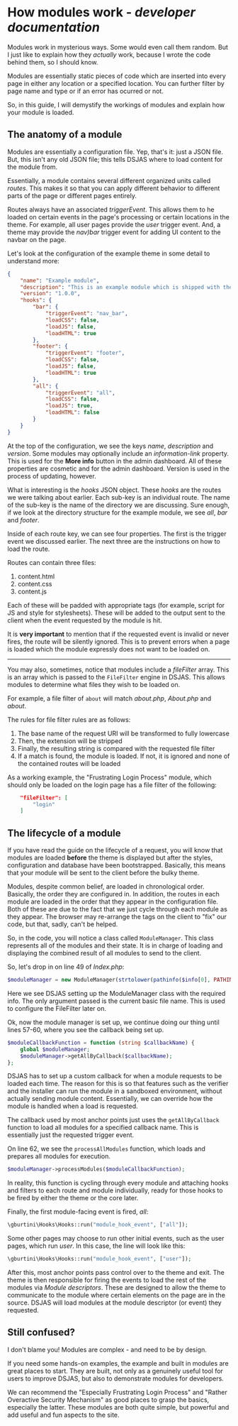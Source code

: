# How modules work - *developer documentation*

Modules work in mysterious ways. Some would even call them random. But I just like to explain how they *actually* work, because I wrote the code behind them, so I should know.

Modules are essentially static pieces of code which are inserted into every page in either any location or a specified location. You can further filter by page name and type or if an error has ocurred or not.

So, in this guide, I will demystify the workings of modules and explain how your module is loaded.

## The anatomy of a module

Modules are essentially a configuration file. Yep, that's it: just a JSON file. But, this isn't any old JSON file; this tells DSJAS where to load content for the module from.

Essentially, a module contains several different organized units called *routes*. This makes it so that you can apply different behavior to different parts of the page or different pages entirely.

Routes always have an associated *triggerEvent*. This allows them to he loaded on certain events in the page's processing or certain locations in the theme. For example, all user pages provide the *user* trigger event. And, a theme may provide the *nav)bar* trigger event for adding UI content to the navbar on the page.

Let's look at the configuration of the example theme in some detail to understand more:

```json
{
    "name": "Example module",
    "description": "This is an example module which is shipped with the development version of DSJAS. It adds a label to any menubar and footer exposed by the theme",
    "version": "1.0.0",
    "hooks": {
        "bar": {
            "triggerEvent": "nav_bar",
            "loadCSS": false,
            "loadJS": false,
            "loadHTML": true
        },
        "footer": {
            "triggerEvent": "footer",
            "loadCSS": false,
            "loadJS": false,
            "loadHTML": true
        },
        "all": {
            "triggerEvent": "all",
            "loadCSS": false,
            "loadJS": true,
            "loadHTML": false
        }
    }
}
```

At the top of the configuration, we see the keys *name*, *description* and *version*. Some modules may optionally include an *information-link* property. This is used for the **More info** button in the admin dashboard. All of these properties are cosmetic and for the admin dashboard. Version is used in the process of updating, however.

What is interesting is the *hooks* JSON object. These *hooks* are the routes we were talking about earlier. Each sub-key is an individual route. The name of the sub-key is the name of the directory we are discussing. Sure enough, if we look at the directory structure for the example module, we see *all*, *bar* and *footer*.

Inside of each route key, we can see four properties. The first is the trigger event we discussed earlier. The next three are the instructions on how to load the route.

Routes can contain three files:

1. content.html
1. content.css
1. content.js

Each of these will be padded with appropriate tags (for example, script for JS and style for stylesheets). These will be added to the output sent to the client when the event requested by the module is hit.

It is **very important** to mention that if the requested event is invalid or never fires, the route will be silently ignored. This is to prevent errors when a page is loaded which the module expressly does not want to be loaded on.

---

You may also, sometimes, notice that modules include a *fileFilter* array. This is an array which is passed to the ```FileFilter``` engine in DSJAS. This allows modules to determine what files they wish to be loaded on.

For example, a file filter of ```about``` will match *about.php*, *About.php* and *about*.

The rules for file filter rules are as follows:

1. The base name of the request URI will be transformed to fully lowercase
1. Then, the extension will be stripped
1. Finally, the resulting string is compared with the requested file filter
1. If a match is found, the module is loaded. If not, it is ignored and none of the contained routes will be loaded

As a working example, the "Frustrating Login Process" module, which should only be loaded on the login page has a file filter of the following:

```json
    "fileFilter": [
        "login"
    ]
```

## The lifecycle of a module

If you have read the guide on the lifecycle of a request, you will know that modules are loaded **before** the theme is displayed but after the styles, configuration and database have been bootstrapped. Basically, this means that your module will be sent to the client before the bulky theme.

Modules, despite common belief, are loaded in chronological order. Basically, the order they are configured in. In addition, the routes in each module are loaded in the order that they appear in the configuration file. Both of these are due to the fact that we just cycle through each module as they appear. The browser may re-arrange the tags on the client to "fix" our code, but that, sadly, can't be helped.

So, in the code, you will notice a class called ```ModuleManager```. This class represents all of the modules and their state. It is in charge of loading and displaying the combined result of all modules to send to the client.

So, let's drop in on line 49 of *Index.php*:

```php
$moduleManager = new ModuleManager(strtolower(pathinfo($info[0], PATHINFO_FILENAME)));
```

Here we see DSJAS setting up the ModuleManager class with the required info. The only argument passed is the current basic file name. This is used to configure the FileFilter later on.

Ok, now the module manager is set up, we continue doing our thing until lines 57-60, where you see the callback being set up.

```php
$moduleCallbackFunction = function (string $callbackName) {
    global $moduleManager;
    $moduleManager->getAllByCallback($callbackName);
};
```

DSJAS has to set up a custom callback for when a module requests to be loaded each time. The reason for this is so that features such as the verifier and the installer can run the module in a sandboxed environment, without actually sending module content. Essentially, we can override how the module is handled when a load is requested.

The callback used by most anchor points just uses the ```getAllByCallback``` function to load all modules for a specified callback name. This is essentially just the requested trigger event.

On line 62, we see the ```processAllModules``` function, which loads and prepares all modules for execution.

```php
$moduleManager->processModules($moduleCallbackFunction);
```

In reality, this function is cycling through every module and attaching hooks and filters to each route and module individually, ready for those hooks to be fired by either the theme or the core later.

Finally, the first module-facing event is fired, *all*:

```php
\gburtini\Hooks\Hooks::run("module_hook_event", ["all"]);
```

Some other pages may choose to run other initial events, such as the user pages, which run *user*. In this case, the line will look like this:

```php
\gburtini\Hooks\Hooks::run("module_hook_event", ["user"]);
```

After this, most anchor points pass control over to the theme and exit. The theme is then responsible for firing the events to load the rest of the modules via *Module descriptors*. These are designed to allow the theme to communicate to the module where certain elements on the page are in the source. DSJAS will load modules at the module descriptor (or event) they requested.

## Still confused?

I don't blame you! Modules are complex - and need to be by design.

If you need some hands-on examples, the example and built in modules are great places to start. They are built, not only as a genuinely useful tool for users to improve DSJAS, but also to demonstrate modules for developers.

We can recommend the "Especially Frustrating Login Process" and "Rather Overactive Security Mechanism" as good places to grasp the basics, especially the latter. These modules are both quite simple, but powerful and add useful and fun aspects to the site.
